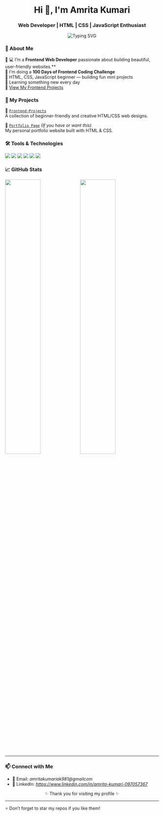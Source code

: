<h1 align="center">Hi 👋, I'm Amrita Kumari</h1>
<h3 align="center">Web Developer | HTML | CSS | JavaScript Enthusiast</h3>

<p align="center">
  <img src="https://readme-typing-svg.demolab.com?font=Fira+Code&pause=1000&center=true&vCenter=true&width=435&lines=Passionate+Web+Developer;Creating+Responsive+Websites;Learning+Every+Day" alt="Typing SVG" />
</p>

### 🌟 About Me

🌱  💻 I’m a **Frontend Web Developer** passionate about building beautiful, user-friendly websites.**  
📅 I'm doing a **100 Days of Frontend Coding Challenge**  
📌 HTML, CSS, JavaScript beginner — building fun mini projects  
📖 Learning something new every day  
🔗 [View My Frontend Projects](https://github.com/Amritakumari26/100-days-frontend-developer)

### 💼 My Projects

📁 [`Frontend-Projects`](https://github.com/Amritakumari26/frontend-projects)  
A collection of beginner-friendly and creative HTML/CSS web designs.

📁 [`Portfolio Page`](https://github.com/Amritakumari26/portfolio) *(If you have or want this)*  
My personal portfolio website built with HTML & CSS.
### 🛠️ Tools & Technologies

<p>
  <img src="https://img.shields.io/badge/HTML-E34F26?style=for-the-badge&logo=html5&logoColor=white" />
  <img src="https://img.shields.io/badge/CSS-1572B6?style=for-the-badge&logo=css3&logoColor=white" />
  <img src="https://img.shields.io/badge/JavaScript-F7DF1E?style=for-the-badge&logo=javascript&logoColor=black" />
  <img src="https://img.shields.io/badge/VSCode-007ACC?style=for-the-badge&logo=visual-studio-code&logoColor=white" />
  <img src="https://img.shields.io/badge/Git-F05032?style=for-the-badge&logo=git&logoColor=white" />
  <img src="https://img.shields.io/badge/GitHub-181717?style=for-the-badge&logo=github&logoColor=white" />
</p>

### 📈 GitHub Stats

<p align="left">
  <img src="https://github-readme-stats.vercel.app/api?username=Amritakumari26&show_icons=true&theme=tokyonight" width="48%"/>
  <img src="https://github-readme-streak-stats.herokuapp.com/?user=Amritakumari26&theme=tokyonight" width="48%"/>
</p>

---

### 📫 Connect with Me

- 📧 Email: *amritakumariak981@gmailcom*
- 💼 LinkedIn: *https://www.linkedin.com/in/amrita-kumari-097057367*


<p align="center">✨ Thank you for visiting my profile ✨</p>

---
⭐ Don’t forget to star my repos if you like them!

